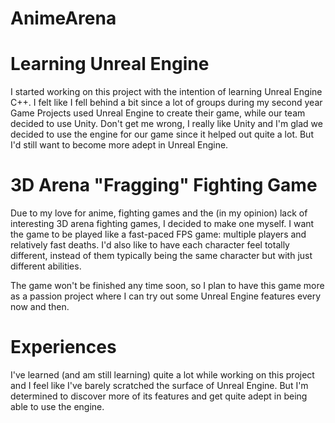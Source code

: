 # AnimeArena

# Learning Unreal Engine
I started working on this project with the intention of learning Unreal Engine C++.
I felt like I fell behind a bit since a lot of groups during my second year Game Projects used Unreal Engine to create their game,
while our team decided to use Unity. Don't get me wrong, I really like Unity and I'm glad we decided to use the engine for our game
since it helped out quite a lot. But I'd still want to become more adept in Unreal Engine.

# 3D Arena "Fragging" Fighting Game
Due to my love for anime, fighting games and the (in my opinion) lack of interesting 3D arena fighting games, I decided to make one myself.
I want the game to be played like a fast-paced FPS game: multiple players and relatively fast deaths.
I'd also like to have each character feel totally different, instead of them typically being the same character but with just different abilities.

The game won't be finished any time soon, so I plan to have this game more as a passion project
where I can try out some Unreal Engine features every now and then.  

# Experiences
I've learned (and am still learning) quite a lot while working on this project
and I feel like I've barely scratched the surface of Unreal Engine. 
But I'm determined to discover more of its features and get quite adept in being able to use the engine.
